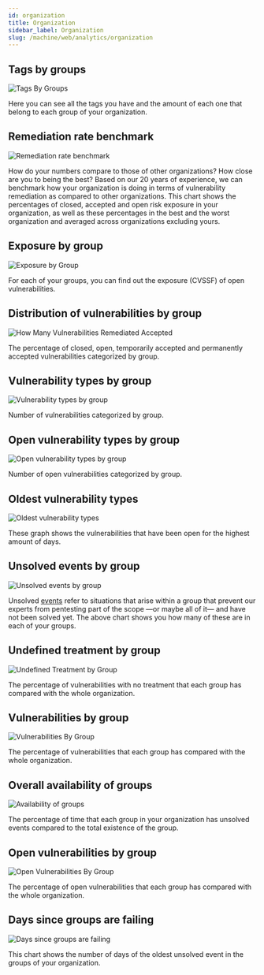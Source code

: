 ```yaml
---
id: organization
title: Organization
sidebar_label: Organization
slug: /machine/web/analytics/organization
---
```


## Tags by groups

![Tags By Groups](https://res.cloudinary.com/fluid-attacks/image/upload/v1623443232/docs/web/analytics/organizations/tags_by_groups_jebb7a.png)

Here you can see
all the tags you have
and the amount of each one
that belong to each group
of your organization.

## Remediation rate benchmark

![Remediation rate benchmark](https://res.cloudinary.com/fluid-attacks/image/upload/v1643925701/docs/web/analytics/organizations/organization_remediation_benchmarking.png)

How do your numbers compare to those of
other organizations? How close are you
to being the best?
Based on our 20 years of experience,
we can benchmark how your organization
is doing in terms of vulnerability
remediation as compared to
other organizations.
This chart shows the
percentages of closed,
accepted and open risk exposure
in your organization,
as well as these percentages in
the best and the worst organization
and averaged across organizations
excluding yours.

## Exposure by group

![Exposure by Group](https://res.cloudinary.com/fluid-attacks/image/upload/v1643925877/docs/web/analytics/organizations/organization_severity_groups.png)

For each of your groups, you can find out
the exposure (CVSSF) of open vulnerabilities.

## Distribution of vulnerabilities by group

![How Many Vulnerabilities Remediated Accepted](https://res.cloudinary.com/fluid-attacks/image/upload/v1666129428/docs/web/analytics/organizations/distribution_of_vulnerabilities_by_group.png)

The percentage of closed, open,
temporarily accepted and permanently
accepted vulnerabilities categorized
by group.

## Vulnerability types by group

![Vulnerability types by group](https://res.cloudinary.com/fluid-attacks/image/upload/v1647440139/docs/web/analytics/organizations/organization_types_vuln_by_group.png)

Number of vulnerabilities
categorized by group.

## Open vulnerability types by group

![Open vulnerability types by group](https://res.cloudinary.com/fluid-attacks/image/upload/v1647440139/docs/web/analytics/organizations/organization_open_types_vuln_by_group.png)

Number of open vulnerabilities
categorized by group.

## Oldest vulnerability types

![Oldest vulnerability types](https://res.cloudinary.com/fluid-attacks/image/upload/v1645807634/docs/web/analytics/organizations/organization_top_oldest_finding.png)

These graph shows the vulnerabilities
that have been open for the
highest amount of days.

## Unsolved events by group

![Unsolved events by group](https://res.cloudinary.com/fluid-attacks/image/upload/v1646408695/docs/web/analytics/organizations/org_unsolved_events_groups.png)

Unsolved [events](/machine/web/groups/events)
refer to situations that arise
within a group that prevent our
experts from pentesting part of
the scope —or maybe all of it—
and have not been solved yet.
The above chart shows you how
many of these are in each of
your groups.

## Undefined treatment by group

![Undefined Treatment by Group](https://res.cloudinary.com/fluid-attacks/image/upload/v1645807634/docs/web/analytics/organizations/organization_treatmentless_by_group.png)

The percentage of vulnerabilities
with no treatment that each group
has compared with the whole organization.

## Vulnerabilities by group

![Vulnerabilities By Group](https://res.cloudinary.com/fluid-attacks/image/upload/v1645807634/docs/web/analytics/organizations/organization_vuln_by_group.png)

The percentage of vulnerabilities
that each group has compared with
the whole organization.

## Overall availability of groups

![Availability of groups](https://res.cloudinary.com/fluid-attacks/image/upload/v1658159320/docs/web/analytics/organizations/organization_availability.png)

The percentage of time that
each group in your organization
has unsolved events compared to
the total existence of the group.

## Open vulnerabilities by group

![Open Vulnerabilities By Group](https://res.cloudinary.com/fluid-attacks/image/upload/v1645807634/docs/web/analytics/organizations/organization_open_vuln_by_group.png)

The percentage of open vulnerabilities
that each group has compared with
the whole organization.

## Days since groups are failing

![Days since groups are failing](https://res.cloudinary.com/fluid-attacks/image/upload/v1658250090/docs/web/analytics/organizations/organization_oldest_event.png)

This chart shows the number
of days of the oldest
unsolved event in the groups
of your organization.
